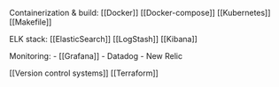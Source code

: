 Containerization & build:
	[[Docker]]
	[[Docker-compose]]
	[[Kubernetes]]
	[[Makefile]]
	

ELK stack:
	[[ElasticSearch]]
	[[LogStash]]
	[[Kibana]]

Monitoring:
	- [[Grafana]]
	- Datadog
	- New Relic


[[Version control systems]]
[[Terraform]]
